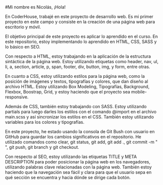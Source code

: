 #Mi nombre es Nicolás, ¡Hola!

En CoderHouse, trabajé en este proyecto de desarrollo web. Es mi primer proyecto en este campo y consiste en la creación de una página web para escritorio y móvil.

El objetivo principal de este proyecto es aplicar lo aprendido en el curso. En este repositorio, estoy implementando lo aprendido en HTML, CSS, SASS y lo básico en SEO.

Con respecto a HTML, estoy trabajando en la aplicación de la estructura sintáctica de la página web. Estoy utilizando etiquetas como header, nav, ul, li, a, section, article, p, span, footer, div, button, img, y form, entre otras.

En cuanto a CSS, estoy utilizando estilos para la página web, como la posición de imágenes y textos, tipografías y colores, que dan diseño al archivo HTML. Estoy utilizando Box Modeling, Tipografías, Background, Flexbox, Boostrap, Grid, y estoy haciendo que el proyecto sea mobile-responsive.

Además de CSS, también estoy trabajando con SASS. Estoy utilizando partials para luego darles los estilos con el comando @import en el archivo main.scss y así sincronizar los estilos en el CSS. También estoy utilizando variables para los colores y tipografías.

En este proyecto, he estado usando la consola de Git Bush con usuario en GitHub para guardar los cambios significativos en el repositorio. He utilizado comandos como clear, git status, git add, git add ., git commit -m " ", git push, git branch y git checkout.

Con respecto al SEO, estoy utilizando las etiquetas TITLE y META DESCRIPTION para poder posicionar la página web en los navegadores, utilizando palabras clave relacionadas con la página web. También estoy haciendo que la navegación sea fácil y clara para que el usuario sepa en qué sección se encuentra y hacia dónde se dirige cada botón.